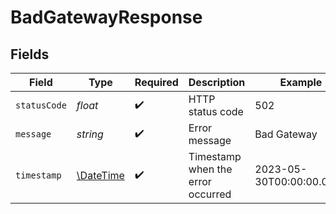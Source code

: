 # BadGatewayResponse


## Fields

| Field                                                         | Type                                                          | Required                                                      | Description                                                   | Example                                                       |
| ------------------------------------------------------------- | ------------------------------------------------------------- | ------------------------------------------------------------- | ------------------------------------------------------------- | ------------------------------------------------------------- |
| `statusCode`                                                  | *float*                                                       | :heavy_check_mark:                                            | HTTP status code                                              | 502                                                           |
| `message`                                                     | *string*                                                      | :heavy_check_mark:                                            | Error message                                                 | Bad Gateway                                                   |
| `timestamp`                                                   | [\DateTime](https://www.php.net/manual/en/class.datetime.php) | :heavy_check_mark:                                            | Timestamp when the error occurred                             | 2023-05-30T00:00:00.000Z                                      |